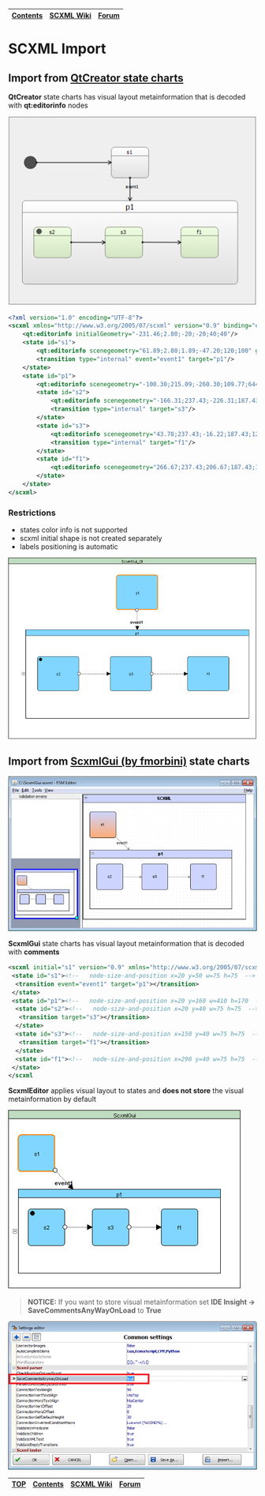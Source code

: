 <a name="top-anchor"/>

| [Contents](../README.md#table-of-contents) | [SCXML Wiki](https://alexzhornyak.github.io/SCXML-tutorial/) | [Forum](https://github.com/alexzhornyak/ScxmlEditor-Tutorial/discussions) |
|---|---|---|

# SCXML Import

## Import from [QtCreator state charts](https://doc.qt.io/qtcreator/creator-scxml.html)
**QtCreator** state charts has visual layout metainformation that is decoded with **qt:editorinfo** nodes

![QtCreator_ChartDemo](../Images/QtCreator_ChartDemo.png)

```xml
<?xml version="1.0" encoding="UTF-8"?>
<scxml xmlns="http://www.w3.org/2005/07/scxml" version="0.9" binding="early" qt:editorversion="4.14.0" xmlns:qt="http://www.qt.io/2015/02/scxml-ext" initial="s1">
    <qt:editorinfo initialGeometry="-231.46;2.80;-20;-20;40;40"/>
    <state id="s1">
        <qt:editorinfo scenegeometry="61.89;2.80;1.89;-47.20;120;100" geometry="61.89;2.80;-60;-50;120;100"/>
        <transition type="internal" event="event1" target="p1"/>
    </state>
    <state id="p1">
        <qt:editorinfo scenegeometry="-100.30;215.09;-260.30;109.77;644.39;255.32" geometry="-100.30;215.09;-160;-105.32;644.39;255.32"/>
        <state id="s2">
            <qt:editorinfo scenegeometry="-166.31;237.43;-226.31;187.43;120;100" geometry="-66.01;22.34;-60;-50;120;100"/>
            <transition type="internal" target="s3"/>
        </state>
        <state id="s3">
            <qt:editorinfo scenegeometry="43.78;237.43;-16.22;187.43;120;100" geometry="144.08;22.34;-60;-50;120;100"/>
            <transition type="internal" target="f1"/>
        </state>
        <state id="f1">
            <qt:editorinfo scenegeometry="266.67;237.43;206.67;187.43;120;100" geometry="366.97;22.34;-60;-50;120;100"/>
        </state>
    </state>
</scxml>
```

### Restrictions
- states color info is not supported
- scxml initial shape is not created separately
- labels positioning is automatic

![](../Images/2021-06-23-06-54-05.png)

## Import from [ScxmlGui (by fmorbini)](https://github.com/fmorbini/scxmlgui) state charts
![scxmlGui](../Images/ScxmlGui_demo.png)

**ScxmlGui** state charts has visual layout metainformation that is decoded with **comments**
```xml
<scxml initial="s1" version="0.9" xmlns="http://www.w3.org/2005/07/scxml"><scxml initial="s1" version="0.9" xmlns="http://www.w3.org/2005/07/scxml"><!--   node-size-and-position x=0 y=0 w=470 h=360  -->
 <state id="s1"><!--   node-size-and-position x=20 y=50 w=75 h=75  -->
  <transition event="event1" target="p1"></transition>
 </state>
 <state id="p1"><!--   node-size-and-position x=20 y=160 w=410 h=170  -->
  <state id="s2"><!--   node-size-and-position x=20 y=40 w=75 h=75  -->
   <transition target="s3"></transition>
  </state>
  <state id="s3"><!--   node-size-and-position x=150 y=40 w=75 h=75  -->
   <transition target="f1"></transition>
  </state>
  <state id="f1"><!--   node-size-and-position x=290 y=40 w=75 h=75  --></state>
 </state>
</scxml
```

**ScxmlEditor** applies visual layout to states and **does not store** the visual metainformation by default

![ScxmlGui_Editor](../Images/ScxmlGui_AfterConvertDefault.png)

> **NOTICE:** If you want to store visual metainformation set **IDE Insight -> SaveCommentsAnyWayOnLoad** to **True**

![IDE_SaveCommentsAnywayOnLoad](../Images/IDE_SaveCommentsAnywayOnLoad.png)

| [TOP](#top-anchor) | [Contents](../README.md#table-of-contents) | [SCXML Wiki](https://alexzhornyak.github.io/SCXML-tutorial/) | [Forum](https://github.com/alexzhornyak/ScxmlEditor-Tutorial/discussions) |
|---|---|---|---|

